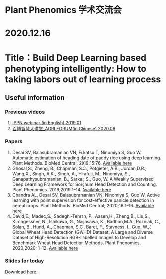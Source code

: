 # Plant Phenomics 学术交流会
# 2020.12.16
# Title：Build Deep Learning based phenotyping intelligently: How to taking labors out of learning process
## Useful information
### Previous videos
1. [IPPN webinar (in English) 2019.01](https://www.plant-phenotyping.org/index.php?index=782)
1. [百博智慧大讲堂_AGRI FORUM(in Chinese) 2020.06](https://wx.vzan.com/live/tvchat-1081234067?jumpitd=1&fr=&sharetstamp=1591335178742&shareuid=135377258)
### Papers
1. Desai SV, Balasubramanian VN, Fukatsu T, Ninomiya S, Guo W. Automatic estimation of heading date of paddy rice using deep learning. Plant Methods. BioMed Central; 2019;15:76. [Available here](https://doi.org/10.1186/s13007-019-0457-1)
1. Ghosal,S., Zheng, B., Chapman, S.C., Potgieter, A.B., Jordan,D.R., Wang,X., Singh, A.K., Singh, A., Hirafuji, M., Ninomiya, S., Ganapathysubramanian, B., Sarkar, S., Guo, W. A Weakly Supervised Deep Learning Framework for Sorghum Head Detection and Counting. Plant Phenomics. 2019;2019:1–14. [Available here](https://spj.sciencemag.org/plantphenomics/2019/1525874/)
1. Chandra AL, Desai SV, Balasubramanian VN, Ninomiya S, Guo W. Active learning with point supervision for cost-effective panicle detection in cereal crops. Plant Methods. BioMed Central; 2020;16:1–16. [Available here](https://doi.org/10.1186/s13007-020-00575-8)
1. David,E., Madec,S., Sadeghi-Tehran, P., Aasen,H., Zheng,B., Liu,S., Kirchgessner, N., Ishikawa, G., Nagasawa, K., Badhon,M.A., Pozniak, C., Solan, B., Hund, A., Chapman, S.C., Baret, F., Stavness, I., Guo, W.,( Global Wheat Head Detection (GWHD) Dataset: A Large and Diverse Dataset of High-Resolution RGB-Labelled Images to Develop and Benchmark Wheat Head Detection Methods. Plant Phenomics. 2020;2020: 1–12. [Available here](https://doi.org/10.34133/2020/3521852)
### Slides for today
Download [here]().


